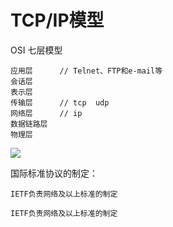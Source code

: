 # TCP/IP模型

OSI 七层模型

```
应用层      // Telnet、FTP和e-mail等
会话层
表示层
传输层      // tcp  udp
网络层      // ip
数据链路层
物理层
```

![](/assets/import.png)

国际标准协议的制定：

```
IETF负责网络及以上标准的制定

IETF负责网络及以上标准的制定
```







